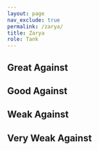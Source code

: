 ```yaml
---
layout: page
nav_exclude: true
permalink: /zarya/
title: Zarya
role: Tank
---
```

## Great Against

## Good Against

## Weak Against

## Very Weak Against